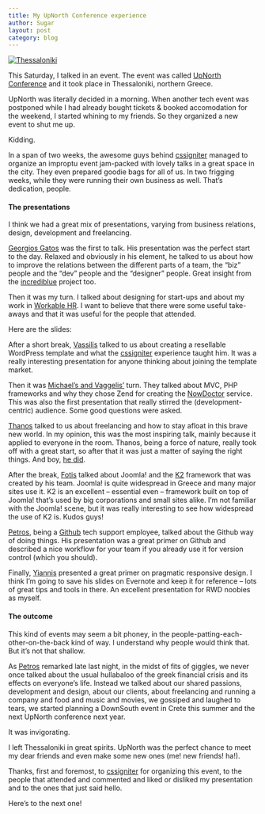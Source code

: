 ```yaml
---
title: My UpNorth Conference experience
author: Sugar
layout: post
category: blog
---
```

<a href="http://www.flickr.com/photos/alexanyan/2939528582/" target="_blank"><img src="http://farm4.staticflickr.com/3180/2939528582_8213386cb9.jpg" alt="Thessaloniki" /></a>

This Saturday, I talked in an event. The event was called <a href="http://www.upnorthconf.gr" target="_blank">UpNorth Conference</a> and it took place in Thessaloniki, northern Greece.

UpNorth was literally decided in a morning. When another tech event was postponed while I had already bought tickets &#038; booked accomodation for the weekend, I started whining to my friends. So they organized a new event to shut me up.

Kidding.

In a span of two weeks, the awesome guys behind <a href="http://cssigniter.com" target="_blank">cssigniter</a> managed to organize an improptu event jam-packed with lovely talks in a great space in the city. They even prepared goodie bags for all of us. In two frigging weeks, while they were running their own business as well. That&#8217;s dedication, people.

#### The presentations

I think we had a great mix of presentations, varying from business relations, design, development and freelancing.

<a href="http://gatos.posterous.com/" target="_blank">Georgios Gatos</a> was the first to talk. His presentation was the perfect start to the day. Relaxed and obviously in his element, he talked to us about how to improve the relations between the different parts of a team, the &#8220;biz&#8221; people and the &#8220;dev&#8221; people and the &#8220;designer&#8221; people. Great insight from the <a href="http://www.incrediblue.com" target="_blank">incrediblue</a> project too.

Then it was my turn. I talked about designing for start-ups and about my work in <a href="http://workablehr.com" target="_blank">Workable HR</a>. I want to believe that there were some useful take-aways and that it was useful for the people that attended.

Here are the slides:



After a short break, <a href="http://twitter.com/vmasto" target="_blank">Vassilis</a> talked to us about creating a resellable WordPress template and what the <a href="http://www.cssigniter.com" target="_blank">cssigniter</a> experience taught him. It was a really interesting presentation for anyone thinking about joining the template market.

Then it was <a href="http://joinweb.gr" target="_blank">Michael&#8217;s and Vaggelis&#8217;</a> turn. They talked about MVC, PHP frameworks and why they chose Zend for creating the <a href="http://nowdoctor.gr" target="_blank">NowDoctor</a> service. This was also the first presentation that really stirred the (development-centric) audience. Some good questions were asked.

<a href="http://www.kloudesign.gr/" target="_blank">Thanos</a> talked to us about freelancing and how to stay afloat in this brave new world. In my opinion, this was the most inspiring talk, mainly because it applied to everyone in the room. Thanos, being a force of nature, really took off with a great start, so after that it was just a matter of saying the right things. And boy, <a href="https://speakerdeck.com/klou/a-freelance-web-designers-survival-manual" target="_blank">he did</a>.

After the break, <a href="http://nuevvo.com/" target="_blank">Fotis</a> talked about Joomla! and the <a href="http://getk2.org" target="_blank">K2</a> framework that was created by his team. Joomla! is quite widespread in Greece and many major sites use it. K2 is an excellent &#8211; essential even &#8211; framework built on top of Joomla! that&#8217;s used by big corporations and small sites alike. I&#8217;m not familiar with the Joomla! scene, but it was really interesting to see how widespread the use of K2 is. Kudos guys!

<a href="http://amiridis.net/" target="_blank">Petros</a>, being a <a href="https://github.com" target="_blank">Github</a> tech support employee, talked about the Github way of doing things. His presentation was a great primer on Github and described a nice workflow for your team if you already use it for version control (which you should).

Finally, <a href="http://www.tsevdos.com/" target="_blank">Yiannis</a> presented a great primer on pragmatic responsive design. I think I&#8217;m going to save his slides on Evernote and keep it for reference &#8211; lots of great tips and tools in there. An excellent presentation for RWD noobies as myself.

#### The outcome

This kind of events may seem a bit phoney, in the people-patting-each-other-on-the-back kind of way. I understand why people would think that. But it&#8217;s not that shallow.

As <a href="http://www.petrosdimitriadis.com" target="_blank">Petros</a> remarked late last night, in the midst of fits of giggles, we never once talked about the usual hullabaloo of the greek financial crisis and its effects on everyone&#8217;s life. Instead we talked about our shared passions, development and design, about our clients, about freelancing and running a company and food and music and movies, we gossiped and laughed to tears, we started planning a DownSouth event in Crete this summer and the next UpNorth conference next year. 

It was invigorating.

I left Thessaloniki in great spirits. UpNorth was the perfect chance to meet my dear friends and even make some new ones (me! new friends! ha!). 

Thanks, first and foremost, to <a href="http://cssigniter.com" target="_blank">cssigniter</a> for organizing this event, to the people that attended and commented and liked or disliked my presentation and to the ones that just said hello. 

Here&#8217;s to the next one!
